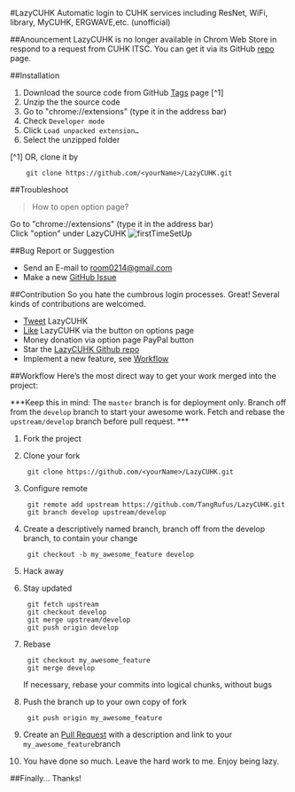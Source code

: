 #LazyCUHK
Automatic login to CUHK services including ResNet, WiFi, library, MyCUHK, ERGWAVE,etc. (unofficial)

##Anouncement
LazyCUHK is no longer available in Chrom Web Store in respond to a request from CUHK ITSC.  You can get it via its GitHub [repo](https://github.com/TangRufus/LazyCUHK) page.

##Installation
1. Download the source code from GitHub [Tags](https://github.com/TangRufus/LazyCUHK/tags) page [^1]
2. Unzip the the source code
3. Go to "chrome://extensions" (type it in the address bar)
4. Check `Developer mode`
5. Click `Load unpacked extension…`
6. Select the unzipped folder

[^1] OR, clone it by

		git clone https://github.com/<yourName>/LazyCUHK.git
		
##Troubleshoot
> How to open option page?

Go to "chrome://extensions" (type it in the address bar)   
Click "option" under LazyCUHK
![firstTimeSetUp](https://raw.github.com/TangRufus/LazyCUHK/master/images/firstTimeSetUp.png)

##Bug Report or Suggestion
* Send an E-mail to <room0214@gmail.com>
* Make a new [GitHub Issue](https://github.com/TangRufus/LazyCUHK/issues)

##Contribution
So you hate the cumbrous login processes. Great!
Several kinds of contributions are welcomed.

* [Tweet](https://twitter.com/intent/tweet?original_referer=&source=tweetbutton&text=LazyCUHK!%20%20Don%E2%80%99t%20type%20passwords%20anymore!%20%20Just%20be%20lazy!%20%20%20&url=http%3A%2F%2Fbit.ly%2F12OABwe) LazyCUHK
* [Like](http://www.facebook.com/plugins/like.php?href=https%3A%2F%2Fgithub.com%2FTangRufus%2FLazyCUHK&send=false&layout=standard&width=270&show_faces=false&action=like&colorscheme=light&font&height=35) LazyCUHK via the button on options page
* Money donation via option page PayPal button
* Star the [LazyCUHK Github repo](https://github.com/TangRufus/LazyCUHK)
* Implement a new feature, see [Workflow](#workflow)

##Workflow
Here’s the most direct way to get your work merged into the project:

***Keep this in mind: The `master` branch is for deployment only.  Branch off from the `develop` branch to start your awesome work.  Fetch and rebase the `upstream/develop` branch before pull request. ***


1. Fork the project
2. Clone your fork

		git clone https://github.com/<yourName>/LazyCUHK.git
3. Configure remote

		git remote add upstream https://github.com/TangRufus/LazyCUHK.git
		git branch develop upstream/develop
4. Create a descriptively named branch, branch off from the develop branch, to contain your change 

		git checkout -b my_awesome_feature develop
5. Hack away
6. Stay updated

		git fetch upstream
		git checkout develop
		git merge upstream/develop
		git push origin develop
7. Rebase

		git checkout my_awesome_feature
		git merge develop
   If necessary, rebase your commits into logical chunks, without bugs
8. Push the branch up to your own copy of fork

		git push origin my_awesome_feature

9. Create an [Pull Request](https://github.com/TangRufus/LazyCUHK/pull/new/master) with a description and link to your `my_awesome_feature`branch
10. You have done so much.  Leave the hard work to me.  Enjoy being lazy.  

##Finally...
Thanks! 